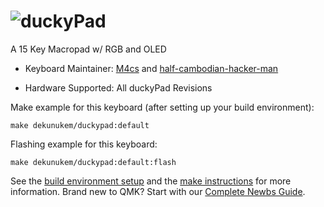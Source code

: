 # ![duckyPad](https://github.com/dekuNukem/duckyPad)

A 15 Key Macropad w/ RGB and OLED

* Keyboard Maintainer: [M4cs](https://github.com/M4cs) and [half-cambodian-hacker-man](https://github.com/half-cambodian-hacker-man)

* Hardware Supported: All duckyPad Revisions

Make example for this keyboard (after setting up your build environment):

    make dekunukem/duckypad:default

Flashing example for this keyboard:

    make dekunukem/duckypad:default:flash

See the [build environment setup](https://docs.qmk.fm/#/getting_started_build_tools) and the [make instructions](https://docs.qmk.fm/#/getting_started_make_guide) for more information. Brand new to QMK? Start with our [Complete Newbs Guide](https://docs.qmk.fm/#/newbs).
